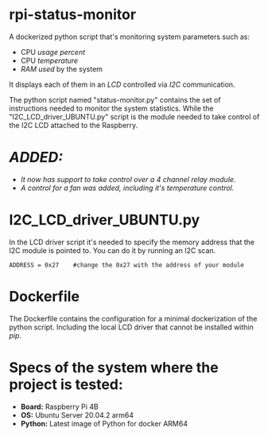 # rpi-status-monitor
A dockerized python script that's monitoring system parameters such as:

- CPU _usage percent_
- CPU _temperature_
- _RAM used_ by the system

It displays each of them in an _LCD_ controlled via _I2C_ communication.

The python script named "status-monitor.py" contains the set of instructions needed to monitor the system statistics.
While the "I2C_LCD_driver_UBUNTU.py" script is the module needed to take control of the I2C LCD attached to the Raspberry.

# _ADDED:_
 - _It now has support to take control over a 4 channel relay module._
 - _A control for a fan was added, including it's temperature control._

# I2C_LCD_driver_UBUNTU.py

In the LCD driver script it's needed to specify the memory address that the I2C module is pointed to. You can do it by running an I2C scan.
```
ADDRESS = 0x27    #change the 0x27 with the address of your module
```

# Dockerfile

The Dockerfile contains the configuration for a minimal dockerization of the python script. Including the local LCD driver that cannot be installed within _pip_.

# Specs of the system where the project is tested:

- **Board:** Raspberry Pi 4B
- **OS:** Ubuntu Server 20.04.2 arm64
- **Python:** Latest image of Python for docker ARM64
